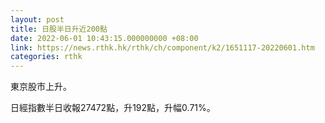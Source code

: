 ```yaml
---
layout: post
title: 日股半日升近200點
date: 2022-06-01 10:43:15.000000000 +08:00
link: https://news.rthk.hk/rthk/ch/component/k2/1651117-20220601.htm
categories: rthk
---
```


東京股市上升。

日經指數半日收報27472點，升192點，升幅0.71%。
